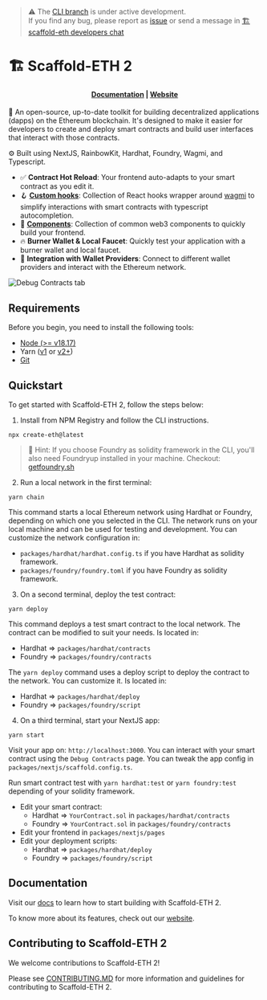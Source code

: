 > ⚠️ The [CLI branch](https://github.com/scaffold-eth/scaffold-eth-2/tree/cli) is under active development.  
> If you find any bug, please report as [issue](https://github.com/scaffold-eth/scaffold-eth-2/issues) or send a message in [🏗 scaffold-eth developers chat](https://t.me/joinchat/F7nCRK3kI93PoCOk)

# 🏗 Scaffold-ETH 2

<h4 align="center">
  <a href="https://docs.scaffoldeth.io">Documentation</a> |
  <a href="https://scaffoldeth.io">Website</a>
</h4>

🧪 An open-source, up-to-date toolkit for building decentralized applications (dapps) on the Ethereum blockchain. It's designed to make it easier for developers to create and deploy smart contracts and build user interfaces that interact with those contracts.

⚙️ Built using NextJS, RainbowKit, Hardhat, Foundry, Wagmi, and Typescript.

- ✅ **Contract Hot Reload**: Your frontend auto-adapts to your smart contract as you edit it.
- 🪝 **[Custom hooks](https://docs.scaffoldeth.io/hooks/)**: Collection of React hooks wrapper around [wagmi](https://wagmi.sh/) to simplify interactions with smart contracts with typescript autocompletion.
- 🧱 [**Components**](https://docs.scaffoldeth.io/components/): Collection of common web3 components to quickly build your frontend.
- 🔥 **Burner Wallet & Local Faucet**: Quickly test your application with a burner wallet and local faucet.
- 🔐 **Integration with Wallet Providers**: Connect to different wallet providers and interact with the Ethereum network.

![Debug Contracts tab](https://github.com/scaffold-eth/scaffold-eth-2/assets/55535804/1171422a-0ce4-4203-bcd4-d2d1941d198b)

## Requirements

Before you begin, you need to install the following tools:

- [Node (>= v18.17)](https://nodejs.org/en/download/)
- Yarn ([v1](https://classic.yarnpkg.com/en/docs/install/) or [v2+](https://yarnpkg.com/getting-started/install))
- [Git](https://git-scm.com/downloads)

## Quickstart

To get started with Scaffold-ETH 2, follow the steps below:

1. Install from NPM Registry and follow the CLI instructions.

```
npx create-eth@latest
```

> 💬 Hint: If you choose Foundry as solidity framework in the CLI, you'll also need Foundryup installed in your machine. Checkout: [getfoundry.sh](https://getfoundry.sh)

2. Run a local network in the first terminal:

```
yarn chain
```

This command starts a local Ethereum network using Hardhat or Foundry, depending on which one you selected in the CLI. The network runs on your local machine and can be used for testing and development. You can customize the network configuration in:

- `packages/hardhat/hardhat.config.ts` if you have Hardhat as solidity framework.
- `packages/foundry/foundry.toml` if you have Foundry as solidity framework.

3. On a second terminal, deploy the test contract:

```
yarn deploy
```

This command deploys a test smart contract to the local network. The contract can be modified to suit your needs. Is located in:

- Hardhat => `packages/hardhat/contracts`
- Foundry => `packages/foundry/contracts`

The `yarn deploy` command uses a deploy script to deploy the contract to the network. You can customize it. Is located in:

- Hardhat => `packages/hardhat/deploy`
- Foundry => `packages/foundry/script`

4. On a third terminal, start your NextJS app:

```
yarn start
```

Visit your app on: `http://localhost:3000`. You can interact with your smart contract using the `Debug Contracts` page. You can tweak the app config in `packages/nextjs/scaffold.config.ts`.

Run smart contract test with `yarn hardhat:test` or `yarn foundry:test` depending of your solidity framework.

- Edit your smart contract:
  - Hardhat => `YourContract.sol` in `packages/hardhat/contracts`
  - Foundry => `YourContract.sol` in `packages/foundry/contracts`
- Edit your frontend in `packages/nextjs/pages`
- Edit your deployment scripts:
  - Hardhat => `packages/hardhat/deploy`
  - Foundry => `packages/foundry/script`

## Documentation

Visit our [docs](https://docs.scaffoldeth.io) to learn how to start building with Scaffold-ETH 2.

To know more about its features, check out our [website](https://scaffoldeth.io).

## Contributing to Scaffold-ETH 2

We welcome contributions to Scaffold-ETH 2!

Please see [CONTRIBUTING.MD](https://github.com/scaffold-eth/scaffold-eth-2/blob/main/CONTRIBUTING.md) for more information and guidelines for contributing to Scaffold-ETH 2.
